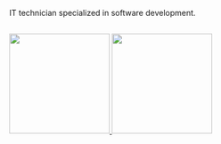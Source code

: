 IT technician specialized in software development.
  
##

<div>
<a href="https://github.com/henriquexaud">
<img height="180em" src="https://github-readme-stats.vercel.app/api?username=henriquexaud&show_icons=true&theme=dark&include_all_commits=true&count_private=true"/>
<img height="180em" src="https://github-readme-stats.vercel.app/api/top-langs/?username=henriquexaud&layout=compact&langs_count=7&theme=dark"/>
</div>
